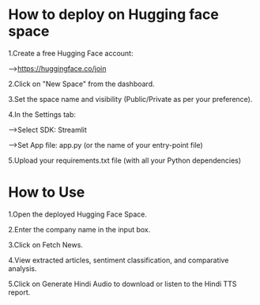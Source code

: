 # How to deploy on Hugging face space
1.Create a free Hugging Face account:  

-->https://huggingface.co/join

2.Click on "New Space" from the dashboard.

3.Set the space name and visibility (Public/Private as per your preference).

4.In the Settings tab:

-->Select SDK: Streamlit

-->Set App file: app.py (or the name of your entry-point file)

5.Upload your requirements.txt file (with all your Python dependencies)


# How to Use
1.Open the deployed Hugging Face Space.

2.Enter the company name in the input box.

3.Click on Fetch News.

4.View extracted articles, sentiment classification, and comparative analysis.

5.Click on Generate Hindi Audio to download or listen to the Hindi TTS report.


